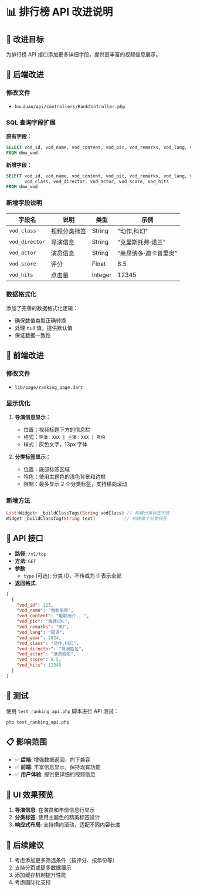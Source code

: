 # 📊 排行榜 API 改进说明

## 🎯 改进目标

为排行榜 API 接口添加更多详细字段，提供更丰富的视频信息展示。

## 🔧 后端改进

### 修改文件

- `houduan/api/controllers/RankController.php`

### SQL 查询字段扩展

**原有字段：**

```sql
SELECT vod_id, vod_name, vod_content, vod_pic, vod_remarks, vod_lang, vod_year
FROM dmw_vod
```

**新增字段：**

```sql
SELECT vod_id, vod_name, vod_content, vod_pic, vod_remarks, vod_lang, vod_year,
       vod_class, vod_director, vod_actor, vod_score, vod_hits
FROM dmw_vod
```

### 新增字段说明

| 字段名         | 说明         | 类型    | 示例                  |
| -------------- | ------------ | ------- | --------------------- |
| `vod_class`    | 视频分类标签 | String  | "动作,科幻"           |
| `vod_director` | 导演信息     | String  | "克里斯托弗·诺兰"     |
| `vod_actor`    | 演员信息     | String  | "莱昂纳多·迪卡普里奥" |
| `vod_score`    | 评分         | Float   | 8.5                   |
| `vod_hits`     | 点击量       | Integer | 12345                 |

### 数据格式化

添加了完善的数据格式化逻辑：

- 确保数值类型正确转换
- 处理 null 值，提供默认值
- 保证数据一致性

## 📱 前端改进

### 修改文件

- `lib/page/ranking_page.dart`

### 显示优化

1. **导演信息显示**：

   - 位置：视频标题下方的信息栏
   - 格式：`导演：XXX | 主演：XXX | 年份`
   - 样式：灰色文字，13px 字体

2. **分类标签显示**：
   - 位置：底部标签区域
   - 特色：使用主题色的浅色背景和边框
   - 限制：最多显示 2 个分类标签，支持横向滚动

### 新增方法

```dart
List<Widget> _buildClassTags(String vodClass) // 构建分类标签列表
Widget _buildClassTag(String text)           // 构建单个分类标签
```

## 🔗 API 接口

- **路径**: `/v1/top`
- **方法**: `GET`
- **参数**:
  - `type` (可选): 分类 ID，不传或为 0 表示全部
- **返回格式**:

```json
[
  {
    "vod_id": 123,
    "vod_name": "电影名称",
    "vod_content": "电影简介...",
    "vod_pic": "海报URL",
    "vod_remarks": "HD",
    "vod_lang": "国语",
    "vod_year": 2024,
    "vod_class": "动作,科幻",
    "vod_director": "导演姓名",
    "vod_actor": "演员姓名",
    "vod_score": 8.5,
    "vod_hits": 12345
  }
]
```

## 🚀 测试

使用 `test_ranking_api.php` 脚本进行 API 测试：

```bash
php test_ranking_api.php
```

## 📋 影响范围

- ✅ **后端**: 增强数据返回，向下兼容
- ✅ **前端**: 丰富信息显示，保持现有功能
- ✅ **用户体验**: 提供更详细的视频信息

## 🎨 UI 效果预览

1. **导演信息**: 在演员和年份信息行显示
2. **分类标签**: 使用主题色的精美标签设计
3. **响应式布局**: 支持横向滚动，适配不同内容长度

## 📝 后续建议

1. 考虑添加更多筛选条件（按评分、按年份等）
2. 支持分页或更多数据展示
3. 添加缓存机制提升性能
4. 考虑国际化支持






